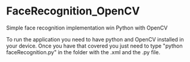 # FaceRecognition_OpenCV
Simple face recognition implementation win Python with OpenCV

To run the application you need to have python and OpenCV installed in your device.
Once you have that covered you just need to type "python faceRecognition.py" in the folder with the .xml and the .py file.
